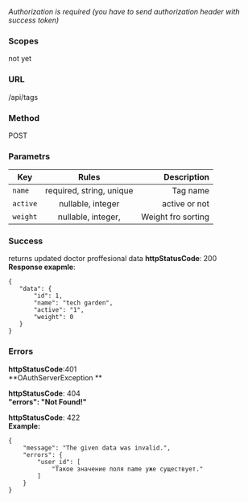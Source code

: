 _Authorization is required (you have to send authorization  header with success token)_<br/>

### Scopes
not yet

### URL
/api/tags

### Method
POST

### Parametrs
| Key          | Rules                     | Description       |
| -------------|:-------------------------:| -----------------:|
| `name`       | required, string, unique  | Tag name          |
| `active`     | nullable, integer         | active or not     |
| `weight`      | nullable, integer,       |Weight fro sorting |


### Success
returns updated doctor proffesional data
**httpStatusCode**: 200<br/>
**Response exapmle**:<br/>
 ```
{
    "data": {
        "id": 1,
        "name": "tech garden",
        "active": "1",
        "weight": 0
    }
}
```

### Errors
**httpStatusCode**:401<br/>
**OAuthServerException **

**httpStatusCode**: 404<br/>
**"errors": "Not Found!"**

**httpStatusCode**: 422<br/>
**Example:**
```
{
    "message": "The given data was invalid.",
    "errors": {
        "user_id": [
            "Такое значение поля name уже существует."
        ]
    }
}
```


